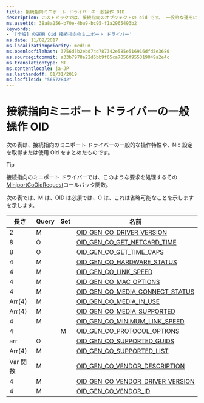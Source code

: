 ```yaml
---
title: 接続指向ミニポート ドライバーの一般操作 OID
description: このトピックでは、接続指向のオブジェクトの oid です。 一般的な運用について説明します。
ms.assetid: 38a8a256-b70e-4ba9-bc95-f1a2965493b2
keywords:
- '[全般] の運用 Oid 接続指向のミニポート ドライバー'
ms.date: 11/02/2017
ms.localizationpriority: medium
ms.openlocfilehash: 3756d5b2ebd74d787342e585e516916dfd5e3680
ms.sourcegitcommit: a33b7978e22d5bb9f65ca7056f955319049a2e4c
ms.translationtype: MT
ms.contentlocale: ja-JP
ms.lasthandoff: 01/31/2019
ms.locfileid: "56572842"
---
```

# <a name="general-operational-oids-for-connection-oriented-miniport-drivers"></a>接続指向ミニポート ドライバーの一般操作 OID

次の表は、接続指向のミニポート ドライバーの一般的な操作特性や、Nic 設定を取得または使用 Oid をまとめたものです。

> [!TIP] 
> 接続指向のミニポート ドライバーでは、このような要求を処理するその[MiniportCoOidRequest](https://msdn.microsoft.com/library/windows/hardware/ff559362)コールバック関数。

次の表では、M は、OID は必須では、O は、これは省略可能なことを示しますを示します。

| 長さ | Query | Set | 名前 |
| --- | --- | --- | --- |
| 2 | M |   | [OID_GEN_CO_DRIVER_VERSION](oid-gen-co-driver-version.md) |
| 8 | O |   | [OID_GEN_CO_GET_NETCARD_TIME](oid-gen-co-get-netcard-time.md) |
| 8 | O |   | [OID_GEN_CO_GET_TIME_CAPS](oid-gen-co-get-time-caps.md) |
| 4 | M |   | [OID_GEN_CO_HARDWARE_STATUS](oid-gen-co-hardware-status.md) |
| 4 | M |   | [OID_GEN_CO_LINK_SPEED](oid-gen-co-link-speed.md) |
| 4 | M |   | [OID_GEN_CO_MAC_OPTIONS](oid-gen-co-mac-options.md) |
| 4 | M |   | [OID_GEN_CO_MEDIA_CONNECT_STATUS](oid-gen-co-media-connect-status.md) |
| Arr(4) | M |   | [OID_GEN_CO_MEDIA_IN_USE](oid-gen-co-media-in-use.md) |
| Arr(4) | M |   | [OID_GEN_CO_MEDIA_SUPPORTED](oid-gen-co-media-supported.md) |
| 4 | M |   | [OID_GEN_CO_MINIMUM_LINK_SPEED](oid-gen-co-minimum-link-speed.md) |
| 4 |   | M | [OID_GEN_CO_PROTOCOL_OPTIONS](oid-gen-co-protocol-options.md) |
| arr | O |   | [OID_GEN_CO_SUPPORTED_GUIDS](oid-gen-co-supported-guids.md) |
| Arr(4) | M |   | [OID_GEN_CO_SUPPORTED_LIST](oid-gen-co-supported-list.md) |
| Var 関数 | M |   | [OID_GEN_CO_VENDOR_DESCRIPTION](oid-gen-co-vendor-description.md) |
| 4 | M |   | [OID_GEN_CO_VENDOR_DRIVER_VERSION](oid-gen-co-vendor-driver-version.md) |
| 4 | M |   | [OID_GEN_CO_VENDOR_ID](oid-gen-co-vendor-id.md) |

